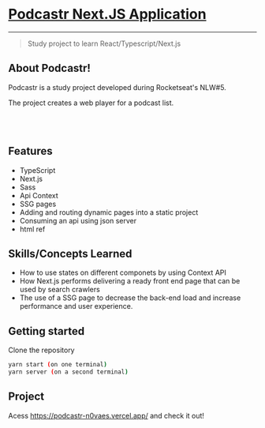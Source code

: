 <br>
<h1><a href="http://podcastr-n0vaes.vercel.app/">Podcastr Next.JS Application</a></h1>



<hr />

> Study project to learn React/Typescript/Next.js


## About Podcastr!
Podcastr is a study project developed during Rocketseat's NLW#5.

The project creates a web player for a podcast list.


<br /> <br />

## Features

- TypeScript
- Next.js
- Sass
- Api Context
- SSG pages
- Adding and routing dynamic pages into a static project
- Consuming an api using json server
- html ref


## Skills/Concepts Learned

- How to use states on different componets by using Context API
- How Next.js performs delivering a ready front end page that can be used by search crawlers
- The use of a SSG page to decrease the back-end load and increase performance and user experience.

## Getting started

Clone the repository

```sh
yarn start (on one terminal)
yarn server (on a second terminal)
```

## Project

Acess https://podcastr-n0vaes.vercel.app/ and check it out!
